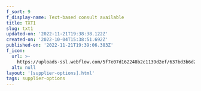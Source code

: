 ```yaml
---
f_sort: 9
f_display-name: Text-based consult available
title: TXT1
slug: txt1
updated-on: '2022-11-21T19:38:38.122Z'
created-on: '2022-10-04T15:38:51.692Z'
published-on: '2022-11-21T19:39:06.383Z'
f_icon:
  url: >-
    https://uploads-ssl.webflow.com/5f7e07d162248b2c1139d2ef/637bd3b6d2eda901fbaedf51_icons8-chat-room-48.png
  alt: null
layout: '[supplier-options].html'
tags: supplier-options
---
```



